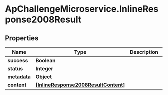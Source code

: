# ApChallengeMicroservice.InlineResponse2008Result

## Properties
Name | Type | Description | Notes
------------ | ------------- | ------------- | -------------
**success** | **Boolean** |  | [optional] 
**status** | **Integer** |  | [optional] 
**metadata** | **Object** |  | [optional] 
**content** | [**[InlineResponse2008ResultContent]**](InlineResponse2008ResultContent.md) |  | [optional] 


